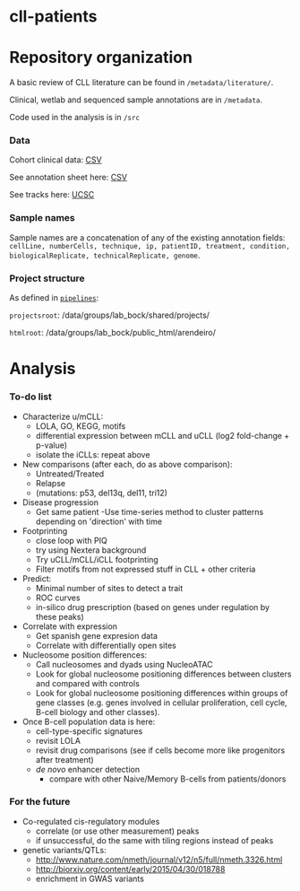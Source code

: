 cll-patients
============

# Repository organization

A basic review of CLL literature can be found in `/metadata/literature/`.

Clinical, wetlab and sequenced sample annotations are in `/metadata`.

Code used in the analysis is in `/src`

### Data
Cohort clinical data: [CSV](metadata/patient_clinical_annotation.csv)

See annotation sheet here: [CSV](metadata/sequencing_sample_annotation.csv)

See tracks here: [UCSC](http://genome.ucsc.edu/cgi-bin/hgTracks?org=human&hgt.customText=http://www.biomedical-sequencing.at/bocklab/arendeiro/cll-patients/trackHub_hg19.txt)

### Sample names
Sample names are a concatenation of any of the existing annotation fields: `cellLine, numberCells, technique, ip, patientID, treatment, condition, biologicalReplicate, technicalReplicate, genome`.

### Project structure
As defined in [`pipelines`](https://github.com/afrendeiro/pipelines):

`projectsroot`: /data/groups/lab_bock/shared/projects/

`htmlroot`: /data/groups/lab_bock/public_html/arendeiro/


# Analysis

### To-do list
- Characterize u/mCLL:
    - LOLA, GO, KEGG, motifs
    - differential expression between mCLL and uCLL (log2 fold-change + p-value)
    - isolate the iCLLs: repeat above
- New comparisons (after each, do as above comparison):
    - Untreated/Treated
    - Relapse
    - (mutations: p53, del13q, del11, tri12)
- Disease progression
    - Get same patient
    -Use time-series method to cluster patterns depending on 'direction' with time
- Footprinting
    - close loop with PIQ
    - try using Nextera background
    - Try uCLL/mCLL/iCLL footprinting
    - Filter motifs from not expressed stuff in CLL + other criteria
- Predict:
    - Minimal number of sites to detect a trait
    - ROC curves
    - in-silico drug prescription (based on genes under regulation by these peaks)
- Correlate with expression
    - Get spanish gene expresion data
    - Correlate with differentially open sites
- Nucleosome position differences:
    - Call nucleosomes and dyads using NucleoATAC
    - Look for global nucleosome positioning differences between clusters and compared with controls
    - Look for global nucleosome positioning differences within groups of gene classes (e.g. genes involved in cellular proliferation, cell cycle, B-cell biology and other classes).
- Once B-cell population data is here:
    - cell-type-specific signatures
    - revisit LOLA
    - revisit drug comparisons (see if cells become more like progenitors after treatment)
    + *de novo* enhancer detection
        + compare with other Naive/Memory B-cells from patients/donors

### For the future
+ Co-regulated cis-regulatory modules
    + correlate (or use other measurement) peaks
    + if unsuccessful, do the same with tiling regions instead of peaks
+ genetic variants/QTLs:
    + http://www.nature.com/nmeth/journal/v12/n5/full/nmeth.3326.html
    + http://biorxiv.org/content/early/2015/04/30/018788
    + enrichment in GWAS variants
